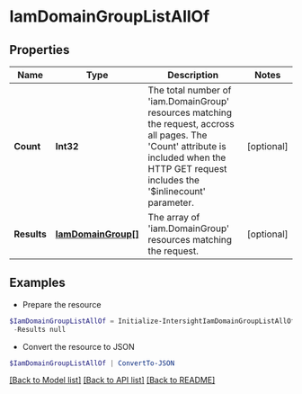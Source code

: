 # IamDomainGroupListAllOf
## Properties

Name | Type | Description | Notes
------------ | ------------- | ------------- | -------------
**Count** | **Int32** | The total number of &#39;iam.DomainGroup&#39; resources matching the request, accross all pages. The &#39;Count&#39; attribute is included when the HTTP GET request includes the &#39;$inlinecount&#39; parameter. | [optional] 
**Results** | [**IamDomainGroup[]**](IamDomainGroup.md) | The array of &#39;iam.DomainGroup&#39; resources matching the request. | [optional] 

## Examples

- Prepare the resource
```powershell
$IamDomainGroupListAllOf = Initialize-IntersightIamDomainGroupListAllOf  -Count null `
 -Results null
```

- Convert the resource to JSON
```powershell
$IamDomainGroupListAllOf | ConvertTo-JSON
```

[[Back to Model list]](../README.md#documentation-for-models) [[Back to API list]](../README.md#documentation-for-api-endpoints) [[Back to README]](../README.md)

